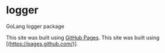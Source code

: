 # logger
GoLang logger package

This site was built using [GitHub Pages](https://pages.github.com/).
This site was built using [(https://pages.github.com/)].
